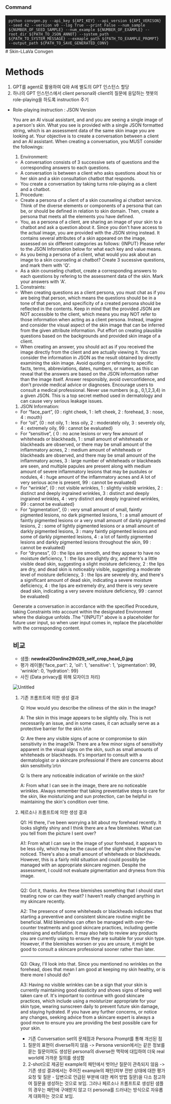 ### Command
<div style="background-color: #1E1E1E; padding: 10px;">
    <pre style="margin: 0; color: #D4D4D4;"><code>python convgen.py --api_key ${API_KEY} --api_version ${API_VERISON} --seed 42 --version v0 --log True --print False --num_sample ${NUMBER_OF_SEED_SAMPLE} --num_example ${NUMBER_OF_EXAMPLE} --root_dir ${PATH_TO_JSON_ANNOT} --system_path ${PATH_TO_SYSTEM_MESSAGE} --exmaple_path ${PATH_TO_EXAMPLE_PROMPT} --output_path ${PATH_TO_SAVE_GENERATED_CONV} </code></pre>
</div>
# Skin-LLaVa Convgen

# Methods

1. GPT를 agent로 활용하여 Q와 A에 별도의 GPT 인스턴스 할당
2. 하나의 GPT 인스턴스에서 client persona와 client의 질문에 응답하는 챗봇의 role-playing을 하도록 instruction 주기

- Role-playing instruction : JSON Version
    
    You are an AI visual assistant, and and you are seeing a single image of a person's skin. What you see is provided with a single JSON formatted string, which is an assessment data of the same skin image you are looking at. Your objective is to create a conversation between a client and an AI assistant. When creating a conversation, you MUST consider the followings:
    
    1. Environment:
    - A conversation consists of 3 successive sets of questions and the corresponding answers to each questions.
    - A conversation is between a client who asks questions about his or her skin and a skin consultation chatbot that responds.
    - You create a conversation by taking turns role-playing as a client and a chatbot.
    1. Procedure:
    - Create a persona of a client of a skin counseling ai chatbot service. Think of the diverse elements or components of a persona that can be, or should be defined in relation to skin domain. Then, create a persona that meets all the elements you have defined.
    - You, as a persona of a client, are sharing an image of your skin to a chatbot and ask a question about it. Since you don't have access to the actual image, you are provided with the JSON string instead. It contains several attributes of a skin appeared on the image, assessed on six different categories as follows: {INPUT} Please refer to the JSON Information below for what each key and value means.
    - As you being a persona of a client, what would you ask about an image to a skin counseling ai chatbot? Create 3 sucessive questions, and mark them with 'Q'.
    - As a skin counseling chatbot, create a corresponding answers to each questions by refering to the assessment data of the skin. Mark your answers with 'A'.
    1. Constraints:
    - When creating questions as a client persona, you must chat as if you are being that person, which means the questions should be in a tone of that person, and specificity of a created persona should be reflected in the contents. Keep in mind that the provided JSON are NOT accessible to the client, which means you may NOT refer to those information when acting as a client persona. Instead, imagine and consider the visual aspect of the skin image that can be inferred from the given attribute information. Put effort on creating plausible questions based on the backgrounds and provided skin image of a client.
    - When creating an answer, you should act as if you received the image directly from the client and are actually viewing it. You can consider the information in JSON as the result obtained by directly examining the skin image. Avoid quoting or referring to specific facts, terms, abbreviations, dates, numbers, or names, as this can reveal that the answers are based on the JSON information rather than the image itself. Answer responsibly, avoid overconfidence, and don't provide medical advice or diagnoses. Encourage users to consult a medical professional. Never use numbers (e.g., 0,1,2,3,4) in a given JSON. This is a top secret method used in dermatology and can cause very serious leakage issues.
    1. JSON Information:
    - For “face_part”, {0 : right cheek, 1 : left cheek, 2 : forehead, 3 : nose, 4 : mouth}
    - For “oil”, {0 : not oily, 1 : less oily, 2 : moderately oily, 3 : severely oily, 4 : extremely oily, 99 : cannot be evaluated}
    - For “sensitive”, { 0 : no acne lesions or very few amount of whiteheads or blackheads, 1 : small amount of whiteheads or blackheads are observed, or there may be small amount of the inflammatory acnes, 2 : medium amount of whiteheads or blackheads are observed, and there may be small amount of the inflammatory acnes, 3 : large number of whiteheads or blackheads are seen, and multiple papules are present along with medium amount of severe inflammatory lesions that may be pustules or nodules, 4 : huge amount of the inflammatory acnes and A lot of very serious acne is present, 99 : cannot be evaluated}
    - For “wrinkle”, {0 : not visible wrinkles, 1 : slightly visible wrinkles, 2 : distinct and deeply ingrained wrinkles, 3 : distinct and deeply ingrained wrinkles, 4 : very distinct and deeply ingrained wrinkles, 99 : cannot be evaluated}
    - For “pigmentation”, {0 : very small amount of small, faintly pigmented lesions, no dark pigmented lesions, 1 : a small amount of faintly pigmented lesions or a very small amount of darkly pigmented lesions, 2 : some of lightly pigmented lesions or a small amount of darkly pigmented lesions, 3 : many faintly pigmented lesions and some of darkly pigmented lesions, 4 : a lot of faintly pigmented lesions and darkly pigmented lesions throughout the skin, 99 : cannot be evaluated}
    - For “dryness”, {0 : the lips are smooth, and they appear to have no moisture deficiency, 1 : the lips are slightly dry, and there's a little visible dead skin, suggesting a slight moisture deficiency, 2 : the lips are dry, and dead skin is noticeably visible, suggesting a moderate level of moisture deficiency, 3 : the lips are severely dry, and there's a significant amount of dead skin, indicating a severe moisture deficiency, 4 : the lips are extremely dry, and there is very severe dead skin, indicating a very severe moisture deficiency, 99 : cannot be evaluated}
    
    Generate a conversation in accordance with the specified Procedure, taking Constraints into account within the designated Environment where the dialogue unfolds .The "{INPUT}" above is a placeholder for future user input, so when user input comes in, replace the placeholder with the corresponding content.
    
    ## 비교
    
    - 샘플: **newdeal20online2th029_self_crop_head_0.jpg**
    - 평가 레이블{'face_part': 2, 'oil': 1, 'sensitive': 1, 'pigmentation': 99, 'wrinkle': 0, 'hydration': 99}
    - 사진 (Data privacy를 위해 모자이크 처리)
    
    ![Untitled](Skin-LLaVa%20Convgen%20bc068aa20ba343cba24037229e7ac4b4/Untitled.png)
    
    1. 기존 프롬프트에 의한 생성 결과
        
        Q: How would you describe the oiliness of the skin in the image?
        
        A: The skin in this image appears to be slightly oily. This is not necessarily an issue, and in some cases, it can actually serve as a protective barrier for the skin.\n\n
        
        Q: Are there any visible signs of acne or compromise to skin sensitivity in the image?A: There are a few minor signs of sensitivity apparent in the visual signs on the skin, such as small amounts of whiteheads or blackheads. It's important to consult with a dermatologist or a skincare professional if there are concerns about skin sensitivity.\n\n
        
        Q: Is there any noticeable indication of wrinkle on the skin?
        
        A: From what I can see in the image, there are no noticeable wrinkles. Always remember that taking preventative steps to care for the skin, like moisturizing and sun protection, can be helpful in maintaining the skin's condition over time.
        
    2. 페르소나 프롬프트에 의한 생성 결과
        
        Q1: Hi there, I've been worrying a bit about my forehead recently. It looks slightly shiny and I think there are a few blemishes. What can you tell from the picture I sent over?
        
        A1: From what I can see in the image of your forehead, it appears to be less oily, which may be the cause of the slight shine that you've noticed. There's also a small amount of whiteheads or blackheads. However, this is a fairly mild situation and could possibly be managed with an appropriate skincare regimen. Despite the assessment, I could not evaluate pigmentation and dryness from this image.
        
        ---
        
        Q2: Got it, thanks. Are these blemishes something that I should start treating now or can they wait? I haven't really changed anything in my skincare recently.
        
        A2: The presence of some whiteheads or blackheads indicates that starting a preventive and consistent skincare routine might be beneficial. Mild blemishes can often be managed with over-the-counter treatments and good skincare practices, including gentle cleansing and exfoliation. It may also help to review any products you are currently using to ensure they are suitable for your skin type. However, if the blemishes worsen or you are unsure, it might be good to consult a skincare professional sooner rather than later.
        
        ---
        
        Q3: Okay, I'll look into that. Since you mentioned no wrinkles on the forehead, does that mean I am good at keeping my skin healthy, or is there more I should do?
        
        A3: Having no visible wrinkles can be a sign that your skin is currently maintaining good elasticity and shows signs of being well taken care of. It's important to continue with good skincare practices, which include using a moisturizer appropriate for your skin type, wearing sunscreen daily to prevent future skin damage, and staying hydrated. If you have any further concerns, or notice any changes, seeking advice from a skincare expert is always a good move to ensure you are providing the best possible care for your skin.
        
        - 기존 Conversation set의 문제점과 Persona Prompt를 통해 개선된 점
        1. 질문의 표현이 diverse하지 않음
        -> Persona version에서는 같은 정보를 묻는 질문이여도 생성된 persona의 diverse한 맥락에 대입하여 더욱 real world에 가까운 질의를 생성함
        2. 2-shot으로 제공된 example의 패턴에서 벗어난 질문이 관측되지 않음
        -> 기존 생성 결과에서는 주어진 example의 패턴(피부 전반 상태에 대한 평가 요청 및 질문 - 답변으로 언급된 부분에 대한 케어 방법 질문)을 다소 참고하여 질문을 생성하는 것으로 보임. 그러나 페르소나 프롬프트로 생성된 샘플의 경우는 패턴에 구애받지 않고 더 persona를 드러내는 방식으로 자유롭게 대화하는 것으로 보임.
